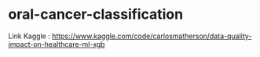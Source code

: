 # oral-cancer-classification





Link Kaggle : https://www.kaggle.com/code/carlosmatherson/data-quality-impact-on-healthcare-ml-xgb
